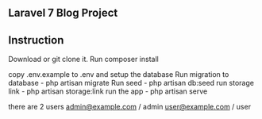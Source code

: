 ## Laravel 7 Blog Project

## Instruction

Download or git clone it.
Run composer install

copy .env.example to .env and setup the database
Run migration to database - php artisan migrate
Run seed - php artisan db:seed
run storage link - php artisan storage:link
run the app - php artisan serve

there are 2 users 
admin@example.com / admin
user@example.com / user